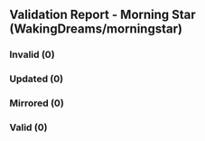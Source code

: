 ## Validation Report - Morning Star (WakingDreams/morningstar)


### Invalid (0)
### Updated (0)
### Mirrored (0)
### Valid (0)

